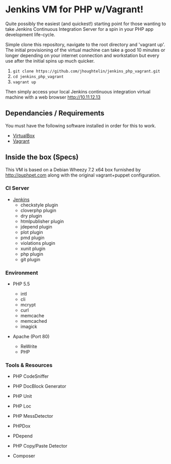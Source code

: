 Jenkins VM for PHP w/Vagrant!
=============================

Quite possibly the easiest (and quickest!) starting point for those
wanting to take Jenkins Continuous Integration Server for a spin in 
your PHP app development life-cycle.

Simple clone this repository, navigate to the root directory and 'vagrant up'.
The initial provisioning of the virtual machine can take a good 10 minutes
or longer depending on your internet connection and workstation but every use
after the initial spins up much quicker.

1. `git clone https://github.com/jhoughtelin/jenkins_php_vagrant.git`  
2. `cd jenkins_php_vagrant`  
3. `vagrant up`  

Then simply access your local Jenkins continuous integration virtual machine with
a web browser http://10.11.12.13

## Dependancies / Requirements ##
You must have the following software installed in order for this to work.
* [VirtualBox](https://www.virtualbox.org/wiki/Downloads)
* [Vagrant](http://VagrantUp.com)

## Inside the box (Specs) 
This VM is based on a Debian Wheezy 7.2 x64 box furnished by http://puphpet.com along with
the original vagrant+puppet configuration. 

### CI Server
* [Jenkins](https://wiki.jenkins-ci.org)
    * checkstyle plugin
    * cloverphp  plugin
    * dry  plugin
    * htmlpublisher  plugin
    * jdepend  plugin
    * plot  plugin
    * pmd  plugin
    * violations  plugin
    * xunit  plugin
    * php  plugin
    * git plugin

### Environment
* PHP 5.5
    * intl
    * cli
    * mcrypt
    * curl
    * memcache
    * memcached
    * imagick

* Apache (Port 80)
    * ReWrite
    * PHP

### Tools & Resources
* PHP CodeSniffer
* PHP DocBlock Generator
* PHP Unit
* PHP Loc
* PHP MessDetector
* PHPDox
* PDepend
* PHP Copy/Paste Detector

* Composer